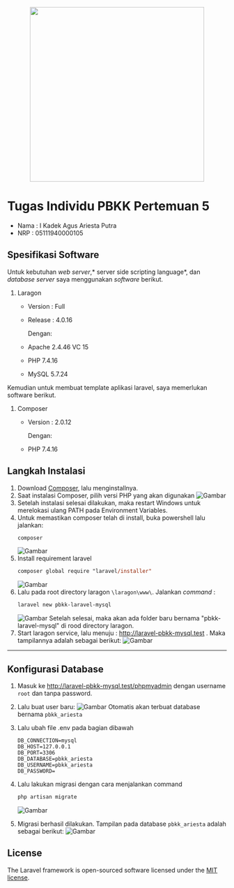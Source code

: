 <p align="center"><a href="https://laravel.com" target="_blank"><img src="https://raw.githubusercontent.com/laravel/art/master/logo-lockup/5%20SVG/2%20CMYK/1%20Full%20Color/laravel-logolockup-cmyk-red.svg" width="400"></a></p>

# Tugas Individu PBKK Pertemuan 5
- Nama : I Kadek Agus Ariesta Putra
- NRP : 05111940000105

## Spesifikasi Software
Untuk kebutuhan *web server*,* server side scripting language*, dan *database server* saya menggunakan *software* berikut.

1. Laragon

    - Version : Full
    - Release : 4.0.16

        Dengan:
    - Apache 2.4.46 VC 15
    - PHP 7.4.16
    - MySQL 5.7.24

Kemudian untuk membuat template aplikasi laravel, saya memerlukan software berikut.

1. Composer
    - Version : 2.0.12
    
        Dengan:
    - PHP 7.4.16

## Langkah Instalasi

1. Download [Composer](https://getcomposer.org/download/), lalu menginstallnya.
2. Saat instalasi Composer, pilih versi PHP yang akan digunakan
    ![Gambar](md_assets/composer_setup.png)
3. Setelah instalasi selesai dilakukan, maka restart Windows untuk merelokasi ulang PATH pada Environment Variables.
4. Untuk memastikan composer telah di install, buka powershell lalu jalankan:
    ```ps
    composer
    ```
    ![Gambar](md_assets/composer.png)
5. Install requirement laravel
    ```ps
    composer global require "laravel/installer"
    ```
    ![Gambar](md_assets/composer_requirement.png)
6. Lalu pada root directory laragon `\laragon\www\`. Jalankan *command* :
    ```ps
    laravel new pbkk-laravel-mysql
    ```
    ![Gambar](md_assets/composer_newlaravel.png)
    Setelah selesai, maka akan ada folder baru bernama "pbkk-laravel-mysql" di rood directory laragon.
7. Start laragon service, lalu menuju : http://laravel-pbkk-mysql.test . Maka tampilannya adalah sebagai berikut:
    ![Gambar](md_assets/laravel_home.png)
---

## Konfigurasi Database
1. Masuk ke http://laravel-pbkk-mysql.test/phpmyadmin dengan username `root` dan tanpa password.
2. Lalu buat user baru:
    ![Gambar](md_assets/phpmyadmin_createuser.png)
    Otomatis akan terbuat database bernama `pbkk_ariesta`
3. Lalu ubah file .env pada bagian dibawah

    ```env
    DB_CONNECTION=mysql
    DB_HOST=127.0.0.1
    DB_PORT=3306
    DB_DATABASE=pbkk_ariesta
    DB_USERNAME=pbkk_ariesta
    DB_PASSWORD=
    ```

4. Lalu lakukan migrasi dengan cara menjalankan command
    ```ps
    php artisan migrate
    ```
    ![Gambar](md_assets/artisan_migrate.png)

5. Migrasi berhasil dilakukan. Tampilan pada database `pbkk_ariesta` adalah sebagai berikut:
    ![Gambar](md_assets/phpmyadmin_pbkk_ariesta.png)

## License

The Laravel framework is open-sourced software licensed under the [MIT license](https://opensource.org/licenses/MIT).
